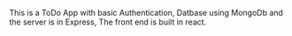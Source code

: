 This is a ToDo App with basic Authentication, Datbase using MongoDb and the server is in Express, The front end is built in react.
